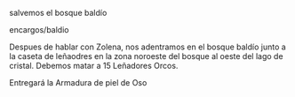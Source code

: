salvemos el bosque baldío

encargos/baldio

Despues de hablar con Zolena, nos adentramos en el bosque baldío junto a la caseta de leñaodres en la zona noroeste del bosque al oeste del lago de cristal.
Debemos matar a 15 Leñadores Orcos.

Entregará la Armadura de piel de Oso